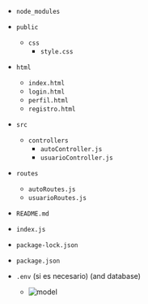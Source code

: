 

- `node_modules`
- `public`
  - `css`
    - `style.css`
- `html`
  - `index.html`
  - `login.html`
  - `perfil.html`
  - `registro.html`
- `src`
  - `controllers`
    - `autoController.js`
    - `usuarioController.js`
- `routes`
  - `autoRoutes.js`
  - `usuarioRoutes.js`
- `README.md`
- `index.js`
- `package-lock.json`
- `package.json`
- `.env` (si es necesario)
  (and database)


 
  - ![model](https://github.com/binbashz/NEW-API-CAR-USER/assets/124454895/24696462-9c03-4490-b0ff-a63b3448eb05)
